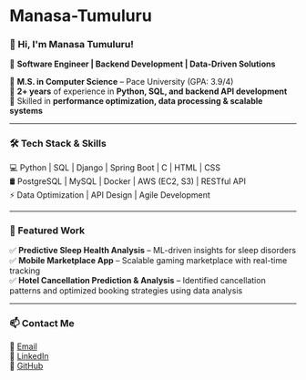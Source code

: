# Manasa-Tumuluru
### 👋 Hi, I'm Manasa Tumuluru!  
🚀 **Software Engineer | Backend Development | Data-Driven Solutions**  

🔹 **M.S. in Computer Science** – Pace University (GPA: 3.9/4)  
🔹 **2+ years** of experience in **Python, SQL, and backend API development**  
🔹 Skilled in **performance optimization, data processing & scalable systems**  

---

### 🛠️ Tech Stack & Skills  

💻 Python | SQL | Django | Spring Boot | C | HTML | CSS  
🛢️ PostgreSQL | MySQL | Docker | AWS (EC2, S3) | RESTful API  
⚡ Data Optimization | API Design | Agile Development  


---

### 📌 Featured Work  

✅ **Predictive Sleep Health Analysis** – ML-driven insights for sleep disorders  
✅ **Mobile Marketplace App** – Scalable gaming marketplace with real-time tracking  
✅ **Hotel Cancellation Prediction & Analysis** – Identified cancellation patterns and optimized booking strategies using data analysis  



---

### 📫 Contact Me  

📩 [Email](mailto:lakshmimanasa.tumuluru@gmail.com)  
🔗 [LinkedIn](https://www.linkedin.com/in/manasa-tumuluru/)  
📂 [GitHub](https://github.com/Manasa-Tumuluru)  
